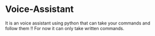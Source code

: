 # Voice-Assistant
It is an voice assistant using python that can take your commands and follow them !!
For now it can only take written commands.
